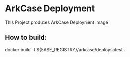 # ArkCase Deployment
This Project produces ArkCase Deployment image

## How to build:

docker build -t ${BASE\_REGISTRY}/arkcase/deploy:latest .
